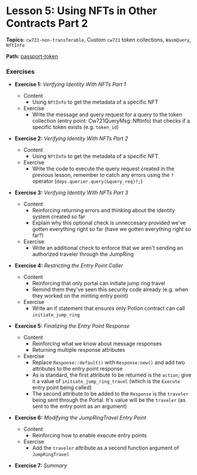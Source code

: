 # Lesson 5: Using NFTs in Other Contracts Part 2

**Topics:** `cw721-non-transferable`, Custom `cw721` token collections, `WasmQuery`, `NftInfo`

**Path:** [passport-token](https://github.com/drewstaylor/area-52-course-2/tree/main/nft/passport-token)

### Exercises

- **Exercise 1:** _Verifying Identity With NFTs Part 1_
  - Content
    - Using `NftInfo` to get the metadata of a specific NFT
  - Exercise
    - Write the message and query request for a query to the token collection (entry point: Cw721QueryMsg::NftInfo) that checks if a specific token exists (e.g. `token_id`)

- **Exercise 2:** _Verifying Identity With NFTs Part 2_
  - Content
    - Using `NftInfo` to get the metadata of a specific NFT
  - Exercise
    - Write the code to execute the query request created in the previous lesson, remember to catch any errors using the `?` operator (`deps.querier.query(&query_req)?;`)

- **Exercise 3:** _Verifying Identity With NFTs Part 3_
  - Content
    - Reinforcing returning errors and thinking about the identity system created so far
    - Explain why this optional check is unneccesary provided we've gotten everything right so far (have we gotten everything right so far?)
  - Exercise
    - Write an additional check to enforce that we aren't sending an authorized traveler through the JumpRing

- **Exercise 4:** _Restricting the Entry Point Caller_
  - Content
    - Reinforcing that only portal can initiate jump ring travel
    - Remind them they've seen this security code already (e.g. when they worked on the minting entry point)
  - Exercise
    - Write an if statement that ensures only Potion contract can call `initiate_jump_ring`

- **Exercise 5:** _Finalizing the Entry Point Response_
  - Content
    - Reinforcing what we know about message responses
    - Returning multiple response attributes
  - Exercise
    - Replace `Response::default()` with `Response:new()` and add two attributes to the entry point response
    - As is standard, the first attribute to be returned is the `action`; give it a value of `initiate_jump_ring_travel` (which is the `Execute` entry point being called)
    - The second attribute to be added to the `Response` is the `traveler` being sent through the Portal. It's value will be the `traveler` (as sent to the entry point as an argument)

- **Exercise 6:** _Modifying the JumpRingTravel Entry Point_
  - Content
    - Reinforcing how to enable execute entry points
  - Exercise
    - Add the `traveler` attribute as a second function argument of `JumpRingTravel`

- **Exercise 7:** _Summary_